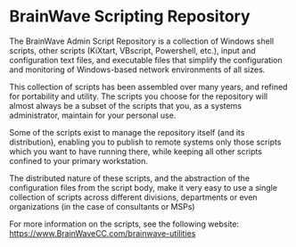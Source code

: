 # BrainWave Scripting Repository

The BrainWave Admin Script Repository is a collection of Windows shell scripts, other scripts
(KiXtart, VBscript, Powershell, etc.), input and configuration text files, and executable files that
simplify the configuration and monitoring of Windows-based network environments of all sizes.

This collection of scripts has been assembled over many years, and refined for portability and
utility. The scripts you choose for the repository will almost always be a subset of the scripts
that you, as a systems administrator, maintain for your personal use.

Some of the scripts exist to manage the repository itself (and its distribution), enabling you to
publish to remote systems only those scripts which you want to have running there, while
keeping all other scripts confined to your primary workstation.

The distributed nature of these scripts, and the abstraction of the configuration files from the
script body, make it very easy to use a single collection of scripts across different divisions,
departments or even organizations (in the case of consultants or MSPs)

For more information on the scripts, see the following website:
https://www.BrainWaveCC.com/brainwave-utilities
